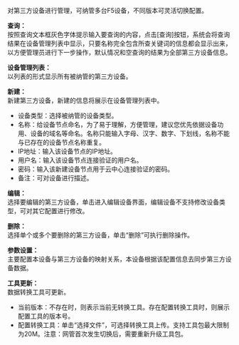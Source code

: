 对第三方设备进行管理，可纳管多台F5设备，不同版本可灵活切换配置。

**查询：**  
按照查询文本框灰色字体提示输入要查询的内容，点击[查询]按钮，系统会将查询结果在设备管理列表中显示，只要名称完全包含所查关键词的信息都会显示出来，以方便管理员进行下一步操作，默认情况和空查询的结果为全部第三方设备信息。

**设备管理列表：**  
以列表的形式显示所有被纳管的第三方设备。

**新建：**  
新建第三方设备，新建的信息将展示在设备管理列表中。
- 设备类型：选择被纳管的设备类型。
- 名称：给设备节点命名，为了易于理解，方便管理，建议您优先依据设备功用、设备的域名等命名。名称只能输入字母、汉字、数字、下划线，名称不能与已存在的设备节点名称重复。
- IP地址：输入该设备节点的IP地址。
- 用户名：输入该设备节点连接验证的用户名。
- 密码：输入该新建设备节点用于云中心连接验证的密码。
- 备注：可对设备进行描述。

**编辑：**  
选择要编辑的第三方设备，单击进入编辑设备界面，编辑设备不支持修改设备类型，可对其它配置进行修改。

**删除：**  
选择单个或多个要删除的第三方设备，单击“删除”可执行删除操作。

**参数设置：**  
主要配置本设备与第三方设备的映射关系，本设备根据该配置信息去同步第三方设备数据。

**工具更新：**  
数据转换工具可更新。
- 当前版本：不存在时，则表示当前无转换工具。存在配置转换工具时，则展示配置工具的版本号。
- 配置转换工具：单击“选择文件”，可选择转换工具上传。支持工具包最大限制为20M。注意：网管首次发生切换后，需要重新升级工具包。
